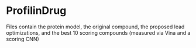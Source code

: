 # ProfilinDrug

Files contain the protein model, the original compound, the proposed lead optimizations, and the best 10 scoring compounds (measured via Vina and a scoring CNN) 
